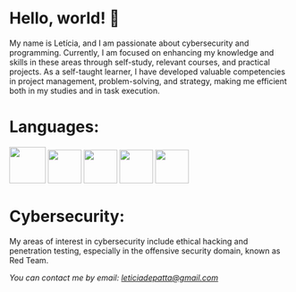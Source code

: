 # Hello, world! 👋
My name is Letícia, and I am passionate about cybersecurity and programming. Currently, I am focused on enhancing my knowledge and skills in these areas through self-study, relevant courses, and practical projects. As a self-taught learner, I have developed valuable competencies in project management, problem-solving, and strategy, making me efficient both in my studies and in task execution.

# Languages:
<img loading="lazy" src="https://cdn.jsdelivr.net/gh/devicons/devicon@latest/icons/python/python-original.svg" width="65" height="65"/> <img loading="lazy" src="https://cdn.jsdelivr.net/gh/devicons/devicon@latest/icons/csharp/csharp-original.svg" width="60" height="60"/> <img loading="lazy" src="https://cdn.jsdelivr.net/gh/devicons/devicon@latest/icons/html5/html5-plain-wordmark.svg" width="60" height="60"/> <img loading="lazy" src="https://cdn.jsdelivr.net/gh/devicons/devicon@latest/icons/css3/css3-plain-wordmark.svg" width="60" height="60"/> <img loading="lazy" src="https://cdn.jsdelivr.net/gh/devicons/devicon@latest/icons/javascript/javascript-original.svg" width="60" height="60"/>

# Cybersecurity:
My areas of interest in cybersecurity include ethical hacking and penetration testing, especially in the offensive security domain, known as Red Team.



_You can contact me by email: <a>leticiadepatta@gmail.com</a>_



